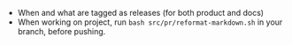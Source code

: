 -   When and what are tagged as releases (for both product and docs)
-   When working on project, run `bash src/pr/reformat-markdown.sh` in
    your branch, before pushing.

